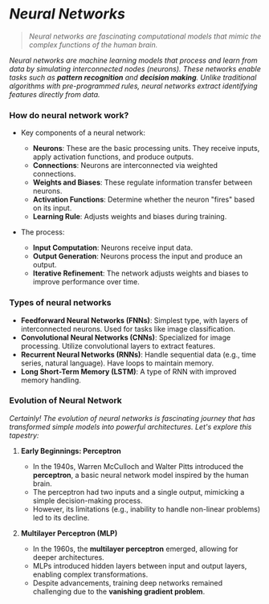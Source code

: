 # _Neural Networks_

> _Neural networks are fascinating computational models that mimic the complex functions of the human brain._

_Neural networks are machine learning models that process and learn from data by simulating interconnected nodes (neurons). These networks enable tasks such as **pattern recognition** and **decision making**. Unlike traditional algorithms with pre-programmed rules, neural networks extract identifying features directly from data._

### How do neural network work?
- Key components of a neural network:
    - **Neurons**: These are the basic processing units. They receive inputs, apply activation functions, and produce outputs.
    - **Connections**: Neurons are interconnected via weighted connections.
    - **Weights and Biases**: These regulate information transfer between neurons.
    - **Activation Functions**: Determine whether the neuron "fires" based on its input.
    - **Learning Rule**: Adjusts weights and biases during training.
 
- The process:
    - **Input Computation**: Neurons receive input data.
    - **Output Generation**: Neurons process the input and produce an output.
    - **Iterative Refinement**: The network adjusts weights and biases to improve performance over time.
 
### Types of neural networks
- **Feedforward Neural Networks (FNNs)**: Simplest type, with layers of interconnected neurons. Used for tasks like image classification.
- **Convolutional Neural Networks (CNNs)**: Specialized for image processing. Utilize convolutional layers to extract features.
- **Recurrent Neural Networks (RNNs)**: Handle sequential data (e.g., time series, natural language). Have loops to maintain memory.
- **Long Short-Term Memory (LSTM)**: A type of RNN with improved memory handling.

### Evolution of Neural Network
_Certainly! The evolution of neural networks is fascinating journey that has transformed simple models into powerful architectures. Let's explore this tapestry:_
1. **Early Beginnings: Perceptron**
    - In the 1940s, Warren McCulloch and Walter Pitts introduced the **perceptron**, a basic neural network model inspired by the human brain.
    - The perceptron had two inputs and a single output, mimicking a simple decision-making process.
    - However, its limitations (e.g., inability to handle non-linear problems) led to its decline.
  
2. **Multilayer Perceptron (MLP)**
    - In the 1960s, the **multilayer perceptron** emerged, allowing for deeper architectures.
    - MLPs introduced hidden layers between input and output layers, enabling complex transformations.
    - Despite advancements, training deep networks remained challenging due to the **vanishing gradient problem**.
